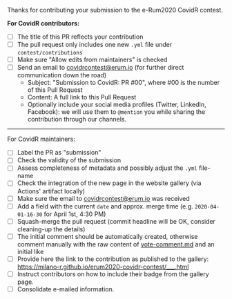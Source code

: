 Thanks for contributing your submission to the e-Rum2020 CovidR contest.

**For CovidR contributors:**

- [ ] The title of this PR reflects your contribution
- [ ] The pull request only includes one new `.yml` file under `contest/contributions`
- [ ] Make sure "Allow edits from maintainers" is checked
- [ ] Send an email to covidrcontest@erum.io (for further direct communication down the road)
     - Subject: "Submission to CovidR: PR #00", where #00 is the number of this Pull Request
     - Content: A full link to this Pull Request
     - Optionally include your social media profiles (Twitter, LinkedIn, Facebook): we will use them to `@mention` you while sharing the contribution through our channels.

---

For CovidR maintainers:

- [ ] Label the PR as "submission"
- [ ] Check the validity of the submission
- [ ] Assess completeness of metadata and possibly adjust the `.yml` file-name
- [ ] Check the integration of the new page in the website gallery (via Actions' artifact locally)
- [ ] Make sure the email to covidrcontest@erum.io was received
- [ ] Add a field with the current `date` and approx. merge time (e.g. `2020-04-01-16-30` for April 1st, 4:30 PM)
- [ ] Squash-merge the pull request (commit headline will be OK, consider cleaning-up the details)
- [ ] The initial comment should be automatically created, otherwise comment manually with the raw content of [vote-comment.md](../tree/master/contest/_tools/vote-comment.md) and an initial like
- [ ] Provide here the link to the contribution as published to the gallery: https://milano-r.github.io/erum2020-covidr-contest/___.html
- [ ] Instruct contributors on how to include their badge from the gallery page.
- [ ] Consolidate e-mailed information.
